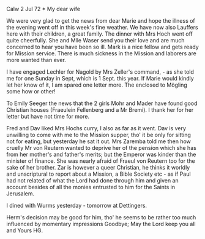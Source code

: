  Calw 2 Jul 72
 <Basel>*
My dear wife

We were very glad to get the news from dear Marie and hope the illness of the evening went off in this week's fine weather. We have now also Lauffers here with their children, a great family. The dinner with Mrs Hoch went off quite cheerfully. She and Mlle Waser send you their love and are much concerned to hear you have been so ill. Mark is a nice fellow and gets ready for Mission service. There is much sickness in the Mission and laborers are more wanted than ever.

I have engaged Lechler for Nagold by Mrs Zeller's command, - as she told me for one Sunday in Sept, which is 1 Sept. this year. If Marie would kindly let her know of it, I am spared one letter more. The enclosed to Mögling some how or other!

To Emily Seeger the news that the 2 girls Mohr and Mader have found good Christian houses (Fraeulein Fellenberg and a Mr Bremi). I thank her for her letter but have not time for more.

Fred and Dav liked Mrs Hochs curry, I also as far as it went. Dav is very unwilling to come with me to the Mission supper, tho' it be only for sitting not for eating, but yesterday he sat it out. Mrs Zaremba told me then how cruelly Mr von Reutern wanted to deprive her of the pension which she has from her mother's and father's merits; but the Emperor was kinder than the minister of finance. She was nearly afraid of Fraeul von Reutern too for the sake of her brother. Zar is however a queer Christian, he thinks it worldly and unscriptural to report about a Mission, a Bible Society etc - as if Paul had not related of what the Lord had done through him and given an account besides of all the monies entrusted to him for the Saints in Jerusalem.

I dined with Wurms yesterday - tomorrow at Dettingers.

Herm's decision may be good for him, tho' he seems to be rather too much influenced by momentary impressions Goodbye; May the Lord keep you all and  Yours HG.
